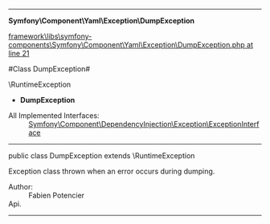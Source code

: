 

- - -

**Symfony\Component\Yaml\Exception\DumpException**


<a href="https://github.com/JeyDotC/Hirudo/blob/master/framework/libs/symfony-components/Symfony/Component/Yaml/Exception/DumpException.php#L21" >framework\libs\symfony-components\Symfony\Component\Yaml\Exception\DumpException.php at line 21</a>

#Class DumpException#

\RuntimeException
* **DumpException**


<dl>
<dt>All Implemented Interfaces:</dt>
<dd><a href="https://github.com/JeyDotC/Hirudo-docs/blob/master/symfony/component/dependencyinjection/exception/ExceptionInterface.md">Symfony\Component\DependencyInjection\Exception\ExceptionInterface</a> </dd>
</dl>



- - -

<p class="signature"><span class='k'>public  class</span> <span class='nx'>DumpException</span>
extends \RuntimeException

</p>

<div class="comment" id="overview_description"><p>Exception class thrown when an error occurs during dumping.</p></div>

<dl>
<dt>Author:</dt>
<dd>Fabien Potencier <fabien@symfony.com></dd>
<dt>Api.</dt>
</dl>


- - -

